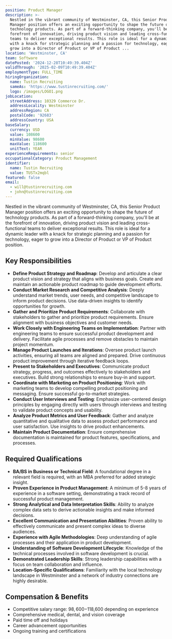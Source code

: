 ```yaml
---
position: Product Manager
description: >-
  Nestled in the vibrant community of Westminster, CA, this Senior Product
  Manager position offers an exciting opportunity to shape the future of
  technology products. As part of a forward-thinking company, you'll be at the
  forefront of innovation, driving product vision and leading cross-functional
  teams to deliver exceptional results. This role is ideal for a dynamic leader
  with a knack for strategic planning and a passion for technology, eager to
  grow into a Director of Product or VP of Product ...
location: 'Westminster, CA'
team: Software
datePosted: '2024-12-28T10:49:39.404Z'
validThrough: '2025-02-09T10:49:39.404Z'
employmentType: FULL_TIME
hiringOrganization:
  name: Tustin Recruiting
  sameAs: 'https://www.tustinrecruiting.com/'
  logo: /images/LOGO1.png
jobLocation:
  streetAddress: 10329 Commerce Dr.
  addressLocality: Westminster
  addressRegion: CA
  postalCode: '92683'
  addressCountry: USA
baseSalary:
  currency: USD
  value: 108600
  minValue: 98600
  maxValue: 118600
  unitText: YEAR
experienceRequirements: senior
occupationalCategory: Product Management
identifier:
  name: Tustin Recruiting
  value: TUSTx2mqbl
featured: false
email:
  - will@tustinrecruiting.com
  - john@tustinrecruiting.com
---
```




Nestled in the vibrant community of Westminster, CA, this Senior Product Manager position offers an exciting opportunity to shape the future of technology products. As part of a forward-thinking company, you'll be at the forefront of innovation, driving product vision and leading cross-functional teams to deliver exceptional results. This role is ideal for a dynamic leader with a knack for strategic planning and a passion for technology, eager to grow into a Director of Product or VP of Product position.

## Key Responsibilities

- **Define Product Strategy and Roadmap**: Develop and articulate a clear product vision and strategy that aligns with business goals. Create and maintain an actionable product roadmap to guide development efforts.
- **Conduct Market Research and Competitive Analysis**: Deeply understand market trends, user needs, and competitive landscape to inform product decisions. Use data-driven insights to identify opportunities for growth.
- **Gather and Prioritize Product Requirements**: Collaborate with stakeholders to gather and prioritize product requirements. Ensure alignment with business objectives and customer needs.
- **Work Closely with Engineering Teams on Implementation**: Partner with engineering teams to ensure successful product development and delivery. Facilitate agile processes and remove obstacles to maintain project momentum.
- **Manage Product Launches and Iterations**: Oversee product launch activities, ensuring all teams are aligned and prepared. Drive continuous product improvement through iterative feedback loops.
- **Present to Stakeholders and Executives**: Communicate product strategy, progress, and outcomes effectively to stakeholders and executives. Build strong relationships to ensure buy-in and support.
- **Coordinate with Marketing on Product Positioning**: Work with marketing teams to develop compelling product positioning and messaging. Ensure successful go-to-market strategies.
- **Conduct User Interviews and Testing**: Emphasize user-centered design principles by engaging directly with users through interviews and testing to validate product concepts and usability.
- **Analyze Product Metrics and User Feedback**: Gather and analyze quantitative and qualitative data to assess product performance and user satisfaction. Use insights to drive product enhancements.
- **Maintain Product Documentation**: Ensure comprehensive documentation is maintained for product features, specifications, and processes.

## Required Qualifications

- **BA/BS in Business or Technical Field**: A foundational degree in a relevant field is required, with an MBA preferred for added strategic insight.
- **Proven Experience in Product Management**: A minimum of 5-8 years of experience in a software setting, demonstrating a track record of successful product management.
- **Strong Analytical and Data Interpretation Skills**: Ability to analyze complex data sets to derive actionable insights and make informed decisions.
- **Excellent Communication and Presentation Abilities**: Proven ability to effectively communicate and present complex ideas to diverse audiences.
- **Experience with Agile Methodologies**: Deep understanding of agile processes and their application in product development.
- **Understanding of Software Development Lifecycle**: Knowledge of the technical processes involved in software development is crucial.
- **Demonstrated Leadership Skills**: Strong leadership capabilities with a focus on team collaboration and influence.
- **Location-Specific Qualifications**: Familiarity with the local technology landscape in Westminster and a network of industry connections are highly desirable.

## Compensation & Benefits

- Competitive salary range: $98,600-$118,600 depending on experience
- Comprehensive medical, dental, and vision coverage
- Paid time off and holidays
- Career advancement opportunities
- Ongoing training and certifications